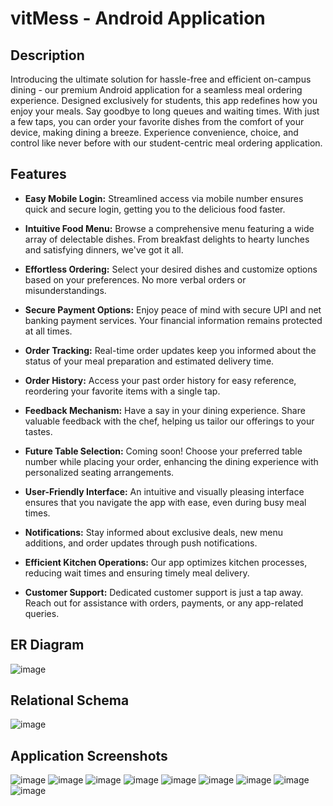 # vitMess - Android Application

## Description

Introducing the ultimate solution for hassle-free and efficient on-campus dining - our premium Android application for a seamless meal ordering experience. Designed exclusively for students, this app redefines how you enjoy your meals. Say goodbye to long queues and waiting times. With just a few taps, you can order your favorite dishes from the comfort of your device, making dining a breeze. Experience convenience, choice, and control like never before with our student-centric meal ordering application.

## Features

- <b>Easy Mobile Login:</b> Streamlined access via mobile number ensures quick and secure login, getting you to the delicious food faster.

- <b>Intuitive Food Menu:</b> Browse a comprehensive menu featuring a wide array of delectable dishes. From breakfast delights to hearty lunches and satisfying dinners, we've got it all.

- <b>Effortless Ordering:</b> Select your desired dishes and customize options based on your preferences. No more verbal orders or misunderstandings.

- <b>Secure Payment Options:</b> Enjoy peace of mind with secure UPI and net banking payment services. Your financial information remains protected at all times.

- <b>Order Tracking:</b> Real-time order updates keep you informed about the status of your meal preparation and estimated delivery time.

- <b>Order History:</b> Access your past order history for easy reference, reordering your favorite items with a single tap.

- <b>Feedback Mechanism:</b> Have a say in your dining experience. Share valuable feedback with the chef, helping us tailor our offerings to your tastes.

- <b>Future Table Selection:</b> Coming soon! Choose your preferred table number while placing your order, enhancing the dining experience with personalized seating arrangements.

- <b>User-Friendly Interface:</b> An intuitive and visually pleasing interface ensures that you navigate the app with ease, even during busy meal times.

- <b>Notifications:</b> Stay informed about exclusive deals, new menu additions, and order updates through push notifications.

- <b>Efficient Kitchen Operations:</b> Our app optimizes kitchen processes, reducing wait times and ensuring timely meal delivery.

- <b>Customer Support:</b> Dedicated customer support is just a tap away. Reach out for assistance with orders, payments, or any app-related queries.

## ER Diagram

![image](https://github.com/chirag63744/vitmess/assets/76260302/f09ad63e-d54f-4707-8359-247bc345cf3c)

## Relational Schema

![image](https://github.com/chirag63744/vitmess/assets/76260302/52318d5d-fa37-4106-9a8b-5abf037bc103)

## Application Screenshots

![image](https://github.com/chirag63744/vitmess/assets/76260302/29fd875d-1c8a-4070-a7cf-10654c2f0af9)
![image](https://github.com/chirag63744/vitmess/assets/76260302/c9252eed-395c-46ca-837f-d418c5564dba)
![image](https://github.com/chirag63744/vitmess/assets/76260302/e3e5c2b7-68e3-4105-a224-059c181c4496)
![image](https://github.com/chirag63744/vitmess/assets/76260302/5479b54f-c471-44d6-8fbf-588737f95278)
![image](https://github.com/chirag63744/vitmess/assets/76260302/7da96903-9943-4fea-ab76-e90e5c6aea06)
![image](https://github.com/chirag63744/vitmess/assets/76260302/66ba4935-bd97-4240-91ee-62cb8a07b305)
![image](https://github.com/chirag63744/vitmess/assets/76260302/e9dafe1c-4c41-4a42-9e5f-b93fe381d094)
![image](https://github.com/chirag63744/vitmess/assets/76260302/72fabdf7-2186-467f-98db-ce2a5d0f43bd)
![image](https://github.com/chirag63744/vitmess/assets/76260302/d627527d-4331-464d-966c-bd428da8c8e4)









